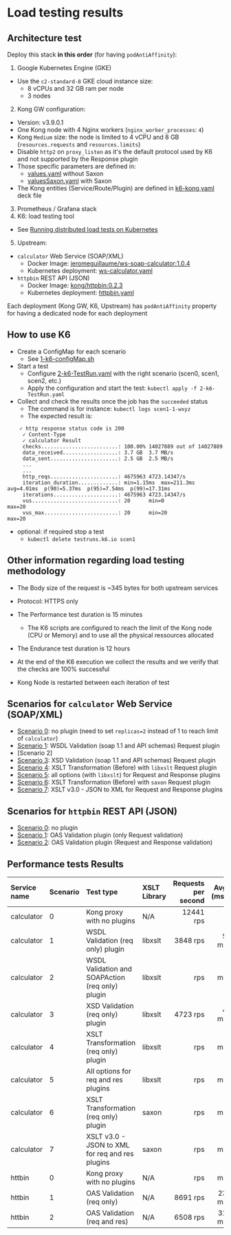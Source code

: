 # Load testing results

## Architecture test
Deploy this stack **in this order** (for having `podAntiAffinity`):
1) Google Kubernetes Engine (GKE)
  - Use the `c2-standard-8` GKE cloud instance size:
    - 8 vCPUs and 32 GB ram per node
    - 3 nodes
2) Kong GW configuration:
  - Version: v3.9.0.1
  - One Kong node with 4 Nginx workers (`nginx_worker_processes`: `4`)
  - Kong `Medium` size: the node is limited to 4 vCPU and 8 GB (`resources.requests` and `resources.limits`)
  - Disable `http2` on `proxy_listen` as it's the default protocol used by K6 and not supported by the Response plugin
  - Those specific parameters are defined in:
    - [values.yaml](/loadtest/k6/0-init/cp-gke/values.yaml) without Saxon
    - [valuesSaxon.yaml](/loadtest/k6/0-init/cp-gke/valuesSaxon.yaml) with Saxon
  - The Kong entities (Service/Route/Plugin) are defined in [k6-kong.yaml](/loadtest/k6/0-init/k6-kong.yaml) deck file
3) Prometheus / Grafana stack
4) K6: load testing tool
  - See [Running distributed load tests on Kubernetes](https://grafana.com/blog/2022/06/23/running-distributed-load-tests-on-kubernetes/)
5) Upstream:
  - `calculator` Web Service (SOAP/XML)
    - Docker Image: [jeromeguillaume/ws-soap-calculator:1.0.4](https://hub.docker.com/r/jeromeguillaume/ws-soap-calculator)
    - Kubernetes deployment: [ws-calculator.yaml](loadtest/k6/ws-calculator.yaml)    
  - `httpbin` REST API (JSON)
    - Docker Image: [kong/httpbin:0.2.3](https://hub.docker.com/r/kong/httpbin)
    - Kubernetes deployment: [httpbin.yaml](loadtest/k6/0-init/httpbin.yaml)

Each deployment (Kong GW, K6, Upstream) has `podAntiAffinity` property for having a dedicated node for each deployment

## How to use K6
- Create a ConfigMap for each scenario
  - See [1-k6-configMap.sh](/loadtest/k6/1-k6-configMap.sh)
- Start a test
  - Configure [2-k6-TestRun.yaml](/loadtest/k6/2-k6-TestRun.yaml) with the right scenario (scen0, scen1, scen2, etc.)
  - Apply the configuration and start the test: `kubectl apply -f 2-k6-TestRun.yaml`
- Collect and check the results once the job has the `succeeded` status
  -  The command is for instance: `kubectl logs scen1-1-wxyz`
  - The expected result is:
```
    ✓ http response status code is 200
     ✓ Content-Type
     ✓ calculator Result
     checks.........................: 100.00% 14027889 out of 14027889
     data_received..................: 3.7 GB  3.7 MB/s
     data_sent......................: 2.5 GB  2.5 MB/s
     ...     
     ...
     http_reqs......................: 4675963 4723.14347/s
     iteration_duration.............: min=1.15ms  max=211.3ms  avg=4.01ms  p(90)=5.37ms  p(95)=7.54ms  p(99)=17.31ms
     iterations.....................: 4675963 4723.14347/s
     vus............................: 20      min=0                    max=20
     vus_max........................: 20      min=20                   max=20
```
- optional: if required stop a test
  - `kubectl delete testruns.k6.io scen1`

## Other information regarding load testing methodology
- The Body size of the request is ~345 bytes for both upstream services
- Protocol: HTTPS only
- The Performance test duration is 15 minutes
  - The K6 scripts are configured to reach the limit of the Kong node (CPU or Memory) and to use all the physical ressources allocated
- The Endurance test duration is 12 hours
- At the end of the K6 execution we collect the results and we verify that the checks are 100% successful
  
- Kong Node is restarted between each iteration of test

## Scenarios for `calculator` Web Service (SOAP/XML)
- [Scenario 0](/loadtest/k6/scen0.js): no plugin (need to set `replicas=2` instead of 1 to reach limit of `calculator`)
- [Scenario 1](/loadtest/k6/scen1.js): WSDL Validation (soap 1.1 and API schemas) Request plugin
- [Scenario 2]
- [Scenario 3](/loadtest/k6/scen3.js): XSD Validation (soap 1.1 and API schemas) Request plugin
- [Scenario 4](/loadtest/k6/scen4.js): XSLT Transformation (Before) with `libxslt` Request plugin
- [Scenario 5](/loadtest/k6/scen5.js): all options (with `libxslt`) for Request and Response plugins 
- [Scenario 6](/loadtest/k6/scen6.js): XSLT Transformation (Before) with `saxon` Request plugin
- [Scenario 7](/loadtest/k6/scen7.js): XSLT v3.0 - JSON to XML for Request and Response plugins

## Scenarios for `httpbin` REST API (JSON)
- [Scenario 0](/loadtest/k6/scenhttpbin0.js): no plugin
- [Scenario 1](/loadtest/k6/scenhttpbin1.js): OAS Validation plugin (only Request validation)
- [Scenario 2](/loadtest/k6/scenhttpbin2.js): OAS Validation plugin (Request and Response validation)

## Performance tests Results
|Service name|Scenario|Test type|XSLT Library|Requests per second|Avg (ms)|p95 (ms)|p99 (ms)|Kong Linux Memory|Data Sent|Data Rcv
|:--|:--|:--|:--|--:|--:|--:|--:|--:|--:|--:|
|calculator|0|Kong proxy with no plugins|N/A|12441 rps||||||
|calculator|1|WSDL Validation (req only) plugin|libxslt|3848 rps|5 ms|8 ms|23 ms|2.4 Gib|2 GB|3 GB
|calculator|2|WSDL Validation and SOAPAction (req only) plugin|libxslt| rps| ms| ms| ms| Gib| GB| GB
|calculator|3|XSD Validation (req only) plugin|libxslt|4723 rps|4 ms|8 ms|17 ms|2.4 Gib|2.5 GB|3 GB
|calculator|4|XSLT Transformation (req only) plugin|libxslt|rps| ms| ms| ms| Gib| GB| GB
|calculator|5|All options for req and res plugins|libxslt|rps|ms|ms| ms| Gib| GB| GB
|calculator|6|XSLT Transformation (req only) plugin|saxon| rps| ms| ms| ms| Gib| GB| GB
|calculator|7|XSLT v3.0 - JSON to XML for req and res plugins|saxon|rps|ms|ms| ms| Gib| GB| GB
|httbin|0|Kong proxy with no plugins|N/A| rps| ms| ms| ms| Gib|
|httbin|1|OAS Validation (req only)|N/A|8691 rps|23 ms|63 ms|92 ms|0.9 Gib|
|httbin|2|OAS Validation (req and res)|N/A|6508 rps|31 ms|99 ms|144 ms|0.9 Gib|